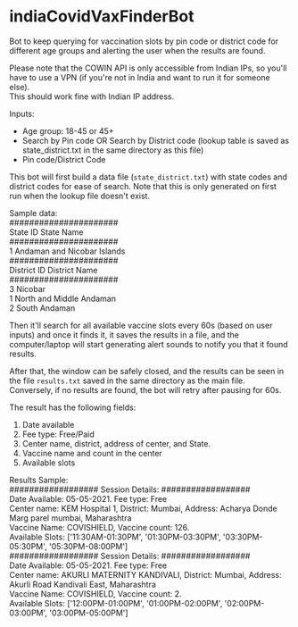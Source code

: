 # indiaCovidVaxFinderBot
Bot to keep querying for vaccination slots by pin code or district code for different age groups and alerting the user when the results are found.

Please note that the COWIN API is only accessible from Indian IPs, so you'll have to use a VPN 
(if you're not in India and want to run it for someone else).   
This should work fine with Indian IP address.  

Inputs:
* Age group: 18-45 or 45+
* Search by Pin code OR Search by District code (lookup table is saved as state_district.txt in the same directory as this file)
* Pin code/District Code

This bot will first build a data file (`state_district.txt`) with state codes and district codes for ease of search. 
Note that this is only generated on first run when the lookup file doesn't exist. 

Sample data:  
######################  
State ID	State Name  
######################  
1		Andaman and Nicobar Islands  
######################  
District ID	District Name  
######################  
3		Nicobar  
1		North and Middle Andaman  
2		South Andaman  


Then it'll search for all available vaccine slots every 60s (based on user inputs) and once it finds it, 
it saves the results in a file, and the computer/laptop will start generating alert sounds to notify you that it found results.

After that, the window can be safely closed, and the results can be seen in the file `results.txt` saved in the same directory as the main file.  
Conversely, if no results are found, the bot will retry after pausing for 60s.

The result has the following fields:
1. Date available
2. Fee type: Free/Paid
3. Center name, district, address of center, and State.
4. Vaccine name and count in the center
5. Available slots

Results Sample:  
################## Session Details: ##################  
Date Available: 05-05-2021. Fee type: Free  
Center name: KEM Hospital 1, District: Mumbai, Address: Acharya Donde Marg parel mumbai, Maharashtra  
Vaccine Name: COVISHIELD, Vaccine count: 126.  
Available Slots: ['11:30AM-01:30PM', '01:30PM-03:30PM', '03:30PM-05:30PM', '05:30PM-08:00PM']  
################## Session Details: ##################  
Date Available: 05-05-2021. Fee type: Free  
Center name: AKURLI MATERNITY KANDIVALI, District: Mumbai, Address: Akurli Road Kandivali East, Maharashtra  
Vaccine Name: COVISHIELD, Vaccine count: 2.  
Available Slots: ['12:00PM-01:00PM', '01:00PM-02:00PM', '02:00PM-03:00PM', '03:00PM-05:00PM']   

